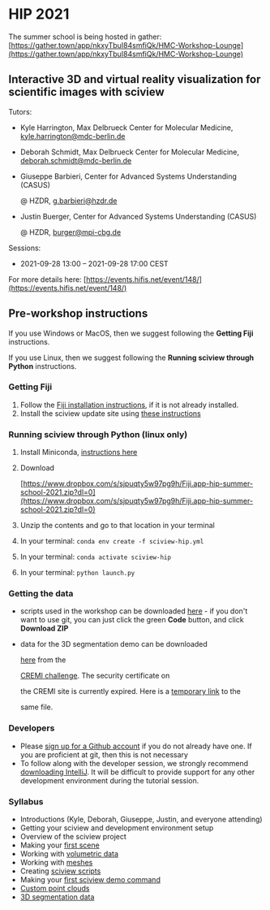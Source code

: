 # HIP 2021

The summer school is being hosted in gather: [https://gather.town/app/nkxyTbuI84smfiQk/HMC-Workshop-Lounge](https://gather.town/app/nkxyTbuI84smfiQk/HMC-Workshop-Lounge)

## Interactive 3D and virtual reality visualization for scientific images with sciview

Tutors:

* Kyle Harrington, Max Delbrueck Center for Molecular Medicine, kyle.harrington@mdc-berlin.de
* Deborah Schmidt, Max Delbrueck Center for Molecular Medicine, deborah.schmidt@mdc-berlin.de
*   Giuseppe Barbieri, Center for Advanced Systems Understanding (CASUS)

    @ HZDR, g.barbieri@hzdr.de
*   Justin Buerger, Center for Advanced Systems Understanding (CASUS)

    @ HZDR, burger@mpi-cbg.de

Sessions:

* 2021-09-28 13:00      –      2021-09-28 17:00 CEST

For more details here: [https://events.hifis.net/event/148/](https://events.hifis.net/event/148/)

## Pre-workshop instructions

If you use Windows or MacOS, then we suggest following the **Getting Fiji** instructions.

If you use Linux, then we suggest following the **Running sciview through Python** instructions.

### **Getting Fiji**

1. Follow the [Fiji installation instructions](../installation/installing-fiji.md), if it is not already installed.
2. Install the sciview update site using [these instructions](../installation/installing-the-development-sciview-plugin-for-fiji.md)

### **Running sciview through Python**  (linux only)

1. Install Miniconda, [instructions here](https://conda.io/projects/conda/en/latest/user-guide/install/index.html)
2.  Download

    [https://www.dropbox.com/s/sjpuqty5w97pg9h/Fiji.app-hip-summer-school-2021.zip?dl=0](https://www.dropbox.com/s/sjpuqty5w97pg9h/Fiji.app-hip-summer-school-2021.zip?dl=0)
3. Unzip the contents and go to that location in your terminal
4. In your terminal: `conda env create -f sciview-hip.yml`
5. In your terminal: `conda activate sciview-hip`
6. In your terminal: `python launch.py`

### **Getting the data**

* scripts used in the workshop can be downloaded [here](https://github.com/ida-mdc/sciview-hip-2021) - if you don't want to use git, you can just click the green **Code** button, and click **Download ZIP**
*   data for the 3D segmentation demo can be downloaded

    [here](https://cremi.org/static/data/sample\_A\_20160501.hdf) from the

    [CREMI challenge](https://cremi.org). The security certificate on

    the CREMI site is currently expired. Here is a [temporary link](https://www.dropbox.com/s/nwrcz0cai4f7v4m/sample\_A\_20160501.hdf?dl=0) to the

    same file.

### **Developers**

* Please [sign up for a Github account](https://github.com/join) if you do not already have one. If you are proficient at git, then this is not necessary
* To follow along with the developer session, we strongly recommend [downloading IntelliJ](https://www.jetbrains.com/idea/download/). It will be difficult to provide support for any other development environment during the tutorial session.

### Syllabus

* Introductions (Kyle, Deborah, Giuseppe, Justin, and everyone attending)
* Getting your sciview and development environment setup
* Overview of the sciview project
* Making your [first scene](../basics/first-scene.md)
* Working with [volumetric data](../basics/volumetric-data.md)
* Working with [meshes](../basics/mesh-processing.md)
* Creating [sciview scripts](../scripting/first-scripts.md)
* Making your [first sciview demo command](../development/first-demo-command.md)
* [Custom point clouds](../complex-data/point-clouds.md)
* [3D segmentation data](../complex-data/segmentations.md)
